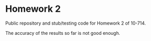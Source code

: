 # Homework 2

Public repository and stub/testing code for Homework 2 of 10-714.

The accuracy of the results so far is not good enough.

 

